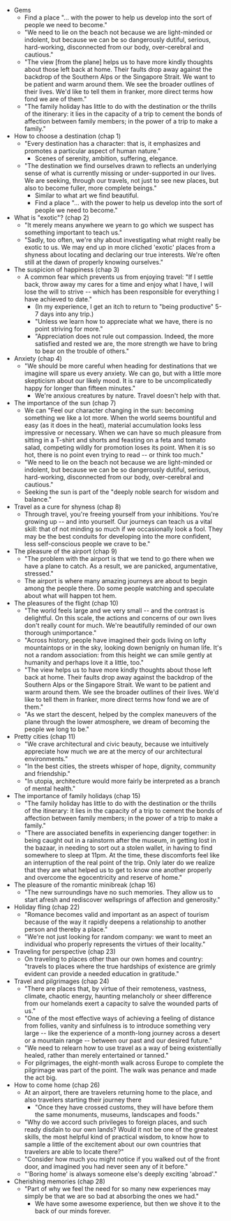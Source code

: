 * Gems
  * Find a place "... with the power to help us develop into the sort of people we need to become."
  * "We need to lie on the beach not because we are light-minded or indolent, but because we can be
    so dangerously dutiful, serious, hard-working, disconnected from our body, over-cerebral and
    cautious."
  * "The view [from the plane] helps us to have more kindly thoughts about those left back at home.
    Their faults drop away against the backdrop of the Southern Alps or the Singapore Strait. We
    want to be patient and warm around them. We see the broader outlines of their lives. We'd like
    to tell them in franker, more direct terms how fond we are of them."
  * "The family holiday has little to do with the destination or the thrills of the itinerary: it
    lies in the capacity of a trip to cement the bonds of affection between family members; in the
    power of a trip to make a family."
* How to choose a destination (chap 1)
  * "Every destination has a character: that is, it emphasizes and promotes a particular aspect of
    human nature."
    * Scenes of serenity, ambition, suffering, elegance.
  * "The destination we find ourselves drawn to reflects an underlying sense of what is currently
    missing or under-supported in our lives. We are seeking, through our travels, not just to see
    new places, but also to become fuller, more complete beings."
    * Similar to what art we find beautiful.
    * Find a place "... with the power to help us develop into the sort of people we need to
      become."
* What is "exotic"? (chap 2)
  * "It merely means anywhere we yearn to go which we suspect has something important to teach us."
  * "Sadly, too often, we're shy about investigating what might really be exotic to us. We may end
    up in more cliched 'exotic' places from a shyness about locating and declaring our true
    interests. We're often still at the dawn of properly knowing ourselves."
* The suspicion of happiness (chap 3)
  * A common fear which prevents us from enjoying travel: "If I settle back, throw away my cares for
    a time and enjoy what I have, I will lose the will to strive -- which has been responsible for
    everything I have achieved to date."
    * (In my experience, I get an itch to return to "being productive" 5-7 days into any trip.)
    * "Unless we learn how to appreciate what we have, there is no point striving for more."
    * "Appreciation does not rule out compassion. Indeed, the more satisfied and rested we are, the
      more strength we have to bring to bear on the trouble of others."
* Anxiety (chap 4)
  * "We should be more careful when heading for destinations that we imagine will spare us every
    anxiety. We can go, but with a little more skepticism about our likely mood. It is rare to be
    uncomplicatedly happy for longer than fifteen minutes."
    * We're anxious creatures by nature. Travel doesn't help with that.
* The importance of the sun (chap 7)
  * We can "Feel our character changing in the sun: becoming something we like a lot more. When the
    world seems bountiful and easy (as it does in the heat), material accumulation looks less
    impressive or necessary. When we can have so much pleasure from sitting in a T-shirt and shorts
    and feasting on a feta and tomato salad, competing wildly for promotion loses its point. When it
    is so hot, there is no point even trying to read -- or think too much."
  * "We need to lie on the beach not because we are light-minded or indolent, but because we can be
    so dangerously dutiful, serious, hard-working, disconnected from our body, over-cerebral and
    cautious."
  * Seeking the sun is part of the "deeply noble search for wisdom and balance."
* Travel as a cure for shyness (chap 8)
  * Through travel, you're freeing yourself from your inhibitions. You're growing up -- and into
    yourself. Our journeys can teach us a vital skill: that of not minding so much if we
    occasionally look a fool. They may be the best conduits for developing into the more confident,
    less self-conscious people we crave to be."
* The pleasure of the airport (chap 9)
  * "The problem with the airport is that we tend to go there when we have a plane to catch. As a
    result, we are panicked, argumentative, stressed."
  * The airport is where many amazing journeys are about to begin among the people there. Do some
    people watching and speculate about what will happen tot hem.
* The pleasures of the flight (chap 10)
  * "The world feels large and we very small -- and the contrast is delightful. On this scale, the
    actions and concerns of our own lives don't really count for much. We're beautifully reminded of
    our own thorough unimportance."
  * "Across history, people have imagined their gods living on lofty mountaintops or in the sky,
    looking down benignly on human life. It's not a random association: from this height we can
    smile gently at humanity and perhaps love it a little, too."
  * "The view helps us to have more kindly thoughts about those left back at home. Their faults drop
    away against the backdrop of the Southern Alps or the Singapore Strait. We want to be patient
    and warm around them. We see the broader outlines of their lives. We'd like to tell them in
    franker, more direct terms how fond we are of them."
  * "As we start the descent, helped by the complex maneuvers of the plane through the lower
    atmosphere, we dream of becoming the people we long to be."
* Pretty cities (chap 11)
  * "We crave architectural and civic beauty, because we intuitively appreciate how much we are at
    the mercy of our architectural environments."
  * "In the best cities, the streets whisper of hope, dignity, community and friendship."
  * "In utopia, architecture would more fairly be interpreted as a branch of mental health."
* The importance of family holidays (chap 15)
  * "The family holiday has little to do with the destination or the thrills of the itinerary: it
    lies in the capacity of a trip to cement the bonds of affection between family members; in the
    power of a trip to make a family."
  * "There are associated benefits in experiencing danger together: in being caught out in a
    rainstorm after the museum, in getting lost in the bazaar, in needing to sort out a stolen
    wallet, in having to find somewhere to sleep at 11pm. At the time, these discomforts feel like
    an interruption of the real point of the trip. Only later do we realize that they are what
    helped us to get to know one another properly and overcome the egocentricity and reserve of
    home."
* The pleasure of the romantic minibreak (chap 16)
  * "The new surroundings have no such memories. They allow us to start afresh and rediscover
    wellsprings of affection and generosity."
* Holiday fling (chap 22)
  * "Romance becomes valid and important as an aspect of tourism because of the way it rapidly
    deepens a relationship to another person and thereby a place."
  * "We're not just looking for random company: we want to meet an individual who properly
    represents the virtues of their locality."
* Traveling for perspective (chap 23)
  * On traveling to places other than our own homes and country: "travels to places where the true
    hardships of existence are grimly evident can provide a needed education in gratitude."
* Travel and pilgrimages (chap 24)
  * "There are places that, by virtue of their remoteness, vastness, climate, chaotic energy,
    haunting melancholy or sheer difference from our homelands exert a capacity to salve the wounded
    parts of us."
  * "One of the most effective ways of achieving a feeling of distance from follies, vanity and
    sinfulness is to introduce something very large -- like the experience of a month-long journey
    across a desert or a mountain range -- between our past and our desired future."
  * "We need to relearn how to use travel as a way of being existentially healed, rather than merely
    entertained or tanned."
  * For pilgrimages, the eight-month walk across Europe to complete the pilgrimage was part of the
    point. The walk was penance and made the act big.
* How to come home (chap 26)
  * At an airport, there are travelers returning home to the place, and also travelers starting
    their journey there
    * "Once they have crossed customs, they will have before them the same monuments, museums,
      landscapes and foods."
  * "Why do we accord such privileges to foreign places, and such ready disdain to our own lands?
    Would it not be one of the greatest skills, the most helpful kind of practical wisdom, to know
    how to sample a little of the excitement about our own countries that travelers are able to
    locate there?"
  * "Consider how much you might notice if you walked out of the front door, and imagined you had
    never seen any of it before."
  * "'Boring home' is always someone else's deeply exciting 'abroad'."
* Cherishing memories (chap 28)
  * "Part of why we feel the need for so many new experiences may simply be that we are so bad at
    absorbing the ones we had."
    * We have some awesome experience, but then we shove it to the back of our minds forever.
